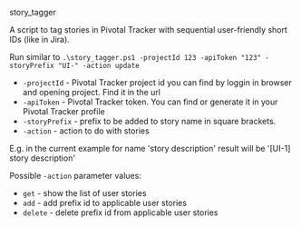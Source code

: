 story_tagger

A script to tag stories in Pivotal Tracker with sequential user-friendly short IDs (like in Jira).

Run similar to 
`.\story_tagger.ps1 -projectId 123 -apiToken "123" -storyPrefix "UI-" -action update`
* `-projectId` - Pivotal Tracker project id you can find by loggin in browser and opening project. Find it in the url
* `-apiToken` - Pivotal Tracker token. You can find or generate it in your Pivotal Tracker profile
* `-storyPrefix` - prefix to be added to story name in square brackets. 
* `-action` - action to do with stories

E.g. in the current example for name 'story description' result will be '[UI-1] story description'

Possible `-action` parameter values:
* `get` - show the list of user stories
* `add` - add prefix id to applicable user stories
* `delete` - delete prefix id from applicable user stories

    
